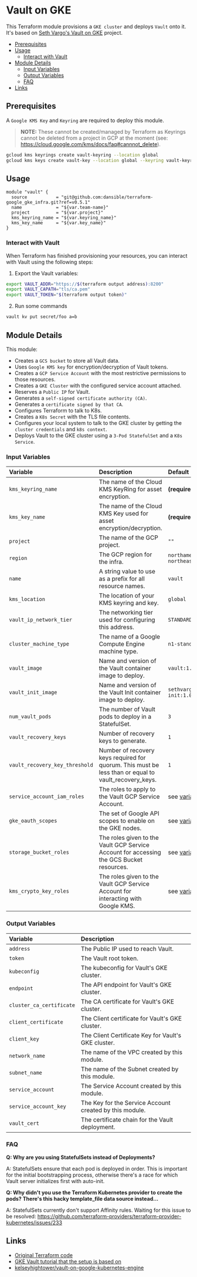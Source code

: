 # Vault on GKE

This Terraform module provisions a `GKE cluster` and deploys `Vault` onto it. It's based on [Seth Vargo's Vault on GKE](https://github.com/sethvargo/vault-on-gke) project.

- [Prerequisites](#prerequisites)
- [Usage](#usage)
  - [Interact with Vault](#interact-with-vault)
- [Module Details](#module-details)
  - [Input Variables](#input-variables)
  - [Output Variables](#output-variables)
  - [FAQ](#faq)
- [Links](#links)

## Prerequisites

A `Google KMS Key` and `Keyring` are required to deploy this module.

> **NOTE:** These cannot be created/managed by Terraform as Keyrings cannot be deleted from a project in GCP at the moment (see: https://cloud.google.com/kms/docs/faq#cannnot_delete).

```sh
gcloud kms keyrings create vault-keyring --location global
gcloud kms keys create vault-key --location global --keyring vault-keyring --purpose encryption
```

## Usage

```hcl
module "vault" {
  source           = "git@github.com:dansible/terraform-google_gke_infra.git?ref=v0.5.1"
  name             = "${var.team-name}"
  project          = "${var.project}"
  kms_keyring_name = "${var.keyring_name}"
  kms_key_name     = "${var.key_name}"
}
```

### Interact with Vault

When Terraform has finished provisioning your resources, you can interact with Vault using the following steps:

1. Export the Vault variables:

```sh
export VAULT_ADDR="https://$(terraform output address):8200"
export VAULT_CAPATH="tls/ca.pem"
export VAULT_TOKEN="$(terraform output token)"
```

2. Run some commands

```sh
vault kv put secret/foo a=b
```

## Module Details

This module:
- Creates a `GCS bucket` to store all Vault data.
- Uses `Google KMS key` for encryption/decryption of Vault tokens.
- Creates a `GCP Service Account` with the most restrictive permissions to those resources.
- Creates a `GKE Cluster` with the configured service account attached.
- Reserves a `Public IP` for Vault.
- Generates a `self-signed certificate authority (CA)`.
- Generates a `certificate signed by that CA`.
- Configures Terraform to talk to K8s.
- Creates a `K8s Secret` with the TLS file contents.
- Configures your local system to talk to the GKE cluster by getting the `cluster credentials` and `k8s context`.
- Deploys Vault to the GKE cluster using a `3-Pod StatefulSet` and a `K8s Service`.

### Input Variables

| Variable               | Description                           | Default                                                    |
| :----------------------- | :----------------------------------    | :---------------------------------------------------------- |
| `kms_keyring_name` | The name of the Cloud KMS KeyRing for asset encryption. | **(required)** |
| `kms_key_name` | The name of the Cloud KMS Key used for asset encryption/decryption. | **(required)** |
| `project` | The name of the GCP project. | `""` |
| `region` | The GCP region for the infra. | `northamerica-northeast1` |
| `name` | A string value to use as a prefix for all resource names. | `vault` |
| `kms_location` | The location of your KMS keyring and key. | `global` |
| `vault_ip_network_tier` | The networking tier used for configuring this address. | `STANDARD` |
| `cluster_machine_type` | The name of a Google Compute Engine machine type. | `n1-standard-2` |
| `vault_image` | Name and version of the Vault container image to deploy. | `vault:1.0.3` |
| `vault_init_image` | Name and version of the Vault Init container image to deploy.  | `sethvargo/vault-init:1.0.0` |
| `num_vault_pods` | The number of Vault pods to deploy in a StatefulSet. | `3` |
| `vault_recovery_keys` | Number of recovery keys to generate. | `1` |
| `vault_recovery_key_threshold` | Number of recovery keys required for quorum. This must be less than or equal to vault_recovery_keys. | `1` |
| `service_account_iam_roles` | The roles to apply to the Vault GCP Service Account. | see [variables file](./variables.tf) |
| `gke_oauth_scopes` | The set of Google API scopes to enable on the GKE nodes. | see [variables file](./variables.tf) |
| `storage_bucket_roles` | The roles given to the Vault GCP Service Account for accessing the GCS Bucket resources. | see [variables file](./variables.tf) |
| `kms_crypto_key_roles` | The roles given to the Vault GCP Service Account for interacting with Google KMS. | see [variables file](./variables.tf) |

### Output Variables

| Variable               | Description                           |
| :----------------------- | :---------------------------------- |
| `address` | The Public IP used to reach Vault. |
| `token` | The Vault root token. |
| `kubeconfig` | The kubeconfig for Vault's GKE cluster. |
| `endpoint` | The API endpoint for Vault's GKE cluster. |
| `cluster_ca_certificate` | The CA certificate for Vault's GKE cluster. |
| `client_certificate` | The Client certificate for Vault's GKE cluster. |
| `client_key` | The Client Certificate Key for Vault's GKE cluster. |
| `network_name` | The name of the VPC created by this module. |
| `subnet_name` | The name of the Subnet created by this module. |
| `service_account` | The Service Account created by this module. |
| `service_account_key` | The Key for the Service Account created by this module. |
| `vault_cert` | The certificate chain for the Vault deployment. |

### FAQ

**Q: Why are you using StatefulSets instead of Deployments?**

A: StatefulSets ensure that each pod is deployed in order. This is important for the initial bootstrapping process, otherwise there's a race for which Vault server initializes first with auto-init.

**Q: Why didn't you use the Terraform Kubernetes provider to create the pods? There's this hacky template_file data source instead...**

A: StatefulSets currently don't support Affinity rules. Waiting for this issue to be resolved: https://github.com/terraform-providers/terraform-provider-kubernetes/issues/233

## Links

- [Original Terraform code](https://github.com/sethvargo/vault-on-gke)
- [GKE Vault tutorial that the setup is based on](https://codelabs.developers.google.com/codelabs/vault-on-gke/index.html)
- [kelseyhightower/vault-on-google-kubernetes-engine](https://github.com/kelseyhightower/vault-on-google-kubernetes-engine)
